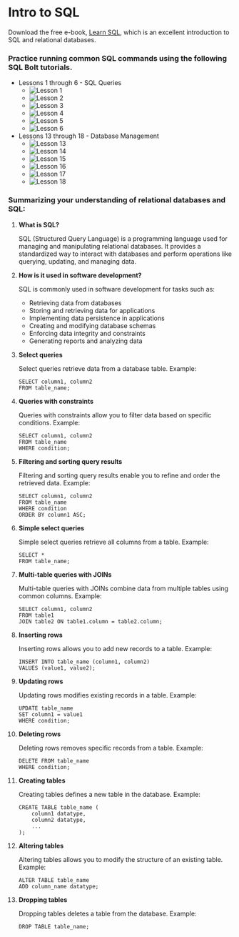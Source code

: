 # Intro to SQL

Download the free e-book, [Learn SQL](https://cdn2.hubspot.net/hubfs/392937/Learn%20SQL.pdf), which is an excellent introduction to SQL and relational databases.

### Practice running common SQL commands using the following SQL Bolt tutorials.
- Lessons 1 through 6 - SQL Queries
    - ![Lesson 1](./images/lesson1.png)
    - ![Lesson 2](./images/lesson2.png)
    - ![Lesson 3](./images/lesson3.png)
    - ![Lesson 4](./images/lesson4.png)
    - ![Lesson 5](./images/lesson5.png)
    - ![Lesson 6](./images/lesson6.png)
- Lessons 13 through 18 - Database Management
    - ![Lesson 13](./images/lesson13.png)
    - ![Lesson 14](./images/lesson14.png)
    - ![Lesson 15](./images/lesson15.png)
    - ![Lesson 16](./images/lesson16.png)
    - ![Lesson 17](./images/lesson17.png)
    - ![Lesson 18](./images/lesson18.png)


### Summarizing your understanding of relational databases and SQL: 

1. **What is SQL?**
   
   SQL (Structured Query Language) is a programming language used for managing and manipulating relational databases. It provides a standardized way to interact with databases and perform operations like querying, updating, and managing data.

2. **How is it used in software development?**
   
   SQL is commonly used in software development for tasks such as:
   
   - Retrieving data from databases
   - Storing and retrieving data for applications
   - Implementing data persistence in applications
   - Creating and modifying database schemas
   - Enforcing data integrity and constraints
   - Generating reports and analyzing data

3. **Select queries**
   
   Select queries retrieve data from a database table. Example:
   
   ```
   SELECT column1, column2
   FROM table_name;
   ```

4. **Queries with constraints**

    Queries with constraints allow you to filter data based on specific conditions. Example:

    ```
    SELECT column1, column2
    FROM table_name
    WHERE condition;
    ```

5. **Filtering and sorting query results**

    Filtering and sorting query results enable you to refine and order the retrieved data. Example:

    ```
    SELECT column1, column2
    FROM table_name
    WHERE condition
    ORDER BY column1 ASC;
    ```

6. **Simple select queries**

    Simple select queries retrieve all columns from a table. Example:

    ```
    SELECT *
    FROM table_name;
    ```

7. **Multi-table queries with JOINs**

    Multi-table queries with JOINs combine data from multiple tables using common columns. Example:

    ```
    SELECT column1, column2
    FROM table1
    JOIN table2 ON table1.column = table2.column;
    ```

8. **Inserting rows**

    Inserting rows allows you to add new records to a table. Example:

    ```
    INSERT INTO table_name (column1, column2)
    VALUES (value1, value2);
    ```

9. **Updating rows**

    Updating rows modifies existing records in a table. Example:

    ```
    UPDATE table_name
    SET column1 = value1
    WHERE condition;
    ```

10. **Deleting rows**

    Deleting rows removes specific records from a table. Example:

    ```
    DELETE FROM table_name
    WHERE condition;
    ```

11. **Creating tables**

    Creating tables defines a new table in the database. Example:

    ```
    CREATE TABLE table_name (
        column1 datatype,
        column2 datatype,
        ...
    );
    ```

12. **Altering tables**

    Altering tables allows you to modify the structure of an existing table. Example:

    ```
    ALTER TABLE table_name
    ADD column_name datatype;
    ```

13. **Dropping tables**

    Dropping tables deletes a table from the database. Example:

    ```
    DROP TABLE table_name;
    ```
